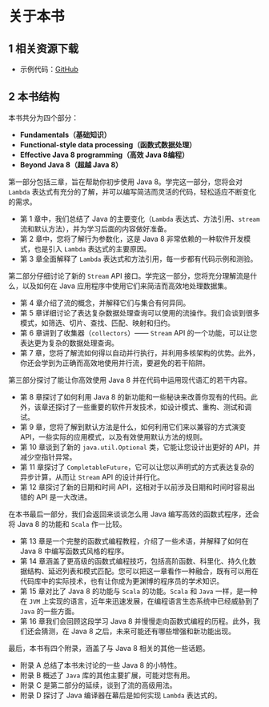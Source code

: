 # 关于本书



## 1 相关资源下载

- 示例代码：[GitHub](https://github.com/java8/Java8InAction)



## 2 本书结构

本书共分为四个部分：

- **Fundamentals（基础知识）**
- **Functional-style data processing（函数式数据处理）**
- **Effective Java 8 programming（高效 Java 8编程）**
- **Beyond Java 8（超越 Java 8）**

第一部分包括三章，旨在帮助你初步使用 Java 8。学完这一部分，您将会对 `Lambda` 表达式有充分的了解，并可以编写简洁而灵活的代码，轻松适应不断变化的需求。

- 第 1 章中，我们总结了 Java 的主要变化（`Lambda` 表达式、方法引用、`stream` 流和默认方法），并为学习后面的内容做好准备。
- 第 2 章中，您将了解行为参数化，这是 Java 8 非常依赖的一种软件开发模式，也是引入 `Lambda` 表达式的主要原因。
- 第 3 章全面解释了 `Lambda` 表达式和方法引用，每一步都有代码示例和测验。

第二部分仔细讨论了新的 `Stream` API 接口。学完这一部分，您将充分理解流是什么，以及如何在 Java 应用程序中使用它们来简洁而高效地处理数据集。

- 第 4 章介绍了流的概念，并解释它们与集合有何异同。
- 第 5 章详细讨论了表达复杂数据处理查询可以使用的流操作。我们会谈到很多模式，如筛选、切片、查找、匹配、映射和归约。
- 第 6 章讲到了收集器（`collectors`）—— `Stream` API 的一个功能，可以让您表达更为复杂的数据处理查询。
- 第 7 章，您将了解流如何得以自动并行执行，并利用多核架构的优势。此外，你还会学到为正确而高效地使用并行流，要避免的若干陷阱。

第三部分探讨了能让你高效使用 Java 8 并在代码中运用现代语汇的若干内容。

- 第 8 章探讨了如何利用 Java 8 的新功能和一些秘诀来改善你现有的代码。此外，该章还探讨了一些重要的软件开发技术，如设计模式、重构、测试和调试。
- 第 9 章，您将了解到默认方法是什么，如何利用它们来以兼容的方式演变 API，一些实际的应用模式，以及有效使用默认方法的规则。
- 第 10 章谈到了新的 `java.util.Optional` 类，它能让您设计出更好的 API，并减少空指针异常。
- 第 11 章探讨了 `CompletableFuture`，它可以让您以声明式的方式表达复杂的异步计算，从而让 `Stream` API 的设计并行化。
- 第 12 章探讨了新的日期和时间 API，这相对于以前涉及日期和时间时容易出错的 API 是一大改进。

在本书最后一部分，我们会返回来谈谈怎么用 Java 编写高效的函数式程序，还会将 Java 8 的功能和 `Scala` 作一比较。

- 第 13 章是一个完整的函数式编程教程，介绍了一些术语，并解释了如何在 Java 8 中编写函数式风格的程序。
- 第 14 章涵盖了更高级的函数式编程技巧，包括高阶函数、科里化、持久化数据结构、延迟列表和模式匹配。您可以把这一章看作一种融合，既有可以用在代码库中的实际技术，也有让你成为更渊博的程序员的学术知识。
- 第 15 章对比了 Java 8 的功能与 `Scala` 的功能。`Scala` 和 `Java` 一样，是一种在 `JVM` 上实现的语言，近年来迅速发展，在编程语言生态系统中已经威胁到了`Java` 的一些方面。
- 第 16 章我们会回顾这段学习 Java 8 并慢慢走向函数式编程的历程。此外，我们还会猜测，在 Java 8 之后，未来可能还有哪些增强和新功能出现。

最后，本书有四个附录，涵盖了与 Java 8 相关的其他一些话题。

- 附录 A 总结了本书未讨论的一些 Java 8 的小特性。
- 附录 B 概述了 `Java` 库的其他主要扩展，可能对您有用。
- 附录 C 是第二部分的延续，谈到了流的高级用法。
- 附录 D 探讨了 Java 编译器在幕后是如何实现 `Lambda` 表达式的。


